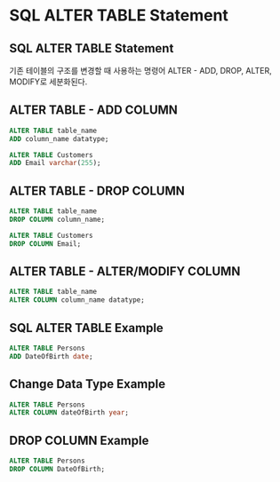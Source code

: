 # SQL ALTER TABLE Statement
## SQL ALTER TABLE Statement
기존 테이블의 구조를 변경할 때 사용하는 명령어
ALTER - ADD, DROP, ALTER, MODIFY로 세분화된다. 

## ALTER TABLE - ADD COLUMN
```sql
ALTER TABLE table_name
ADD column_name datatype;
```

```sql
ALTER TABLE Customers
ADD Email varchar(255);
```

## ALTER TABLE - DROP COLUMN
```sql
ALTER TABLE table_name
DROP COLUMN column_name;
```

```sql
ALTER TABLE Customers
DROP COLUMN Email;
```

## ALTER TABLE - ALTER/MODIFY COLUMN
```sql
ALTER TABLE table_name
ALTER COLUMN column_name datatype;
```

## SQL ALTER TABLE Example
```sql
ALTER TABLE Persons
ADD DateOfBirth date;
```

## Change Data Type Example
```sql
ALTER TABLE Persons
ALTER COLUMN dateOfBirth year;
```

## DROP COLUMN Example
```sql
ALTER TABLE Persons
DROP COLUMN DateOfBirth;
```
